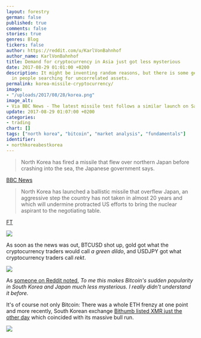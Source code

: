```yaml
---
layout: forestry
german: false
published: true
comments: false
stories: true
genres: Blog
tickers: false
author: https://reddit.com/u/KarlVonBahnhof
author_name: KarlVonBahnhof
title: Demand for cryptocurrency in Asia just got less mysterious
date: 2017-08-29 01:01:00 +0200
description: It might be inventing random reasons, but there is some general truth
  in people searching for uncorrelated assets.
permalink: korea-missile-cryptocurrency/
image:
- "/uploads/2017/08/28/korea.png"
image_alt:
- Via BBC News - The latest missile test follows a similar launch on Saturday
update: 2017-08-29 01:07:00 +0200
categories:
- trading
chart: []
tags: ["north korea", "bitcoin", "market analysis", "fundamentals"]
identifier:
- northkoreabestkorea
---
```

> North Korea has fired a missile that flew over northern Japan before crashing into the sea, the Japanese government says.

[BBC News](http://www.bbc.com/news/world-asia-41078187)

> North Korea has launched a ballistic missile that overflew Japan, an aggressive step the country has not taken in almost 20 years and which will undermine protracted US efforts to bring the nuclear aspirant to the negotiating table.

[FT](https://www.ft.com/content/46910d8c-d958-3e46-ac69-8c739cbf052b)

<img src="https://data.altcointrading.net/img/gold.png" style="max-width:100%">

As soon as the news was out, BTCUSD shot up, gold got what the cryptocurrency traders would call *a green dildo*, and USDJPY got what cryptocurrency traders call *rekt*.

<img src="https://data.altcointrading.net/img/usdjpy.png" style="max-width:100%">

As [someone on Reddit noted](https://www.reddit.com/r/BitcoinMarkets/comments/6wh1vp/daily_discussion_monday_august_28_2017/dm97mhc/), *To me this makes Bitcoin's sudden popularity in South Korea and Japan much less mysterious. I really didn't understand it before.*

It's of course not only Bitcoin: There was a whole ETH frenzy at one point and more recently, South Korean exchange [Bithumb listed XMR just the other day](https://www.reddit.com/r/Monero/comments/6vwlfl/hello_im_korean/) which coincided with its massive bull run.

<img src="https://data.altcointrading.net/img/xmr.png" style="max-width:100%">
